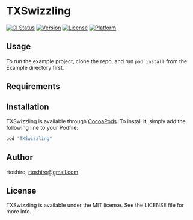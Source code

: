 # TXSwizzling

[![CI Status](http://img.shields.io/travis/rtoshiro/TXSwizzling.svg?style=flat)](https://travis-ci.org/rtoshiro/TXSwizzling)
[![Version](https://img.shields.io/cocoapods/v/TXSwizzling.svg?style=flat)](http://cocoapods.org/pods/TXSwizzling)
[![License](https://img.shields.io/cocoapods/l/TXSwizzling.svg?style=flat)](http://cocoapods.org/pods/TXSwizzling)
[![Platform](https://img.shields.io/cocoapods/p/TXSwizzling.svg?style=flat)](http://cocoapods.org/pods/TXSwizzling)

## Usage

To run the example project, clone the repo, and run `pod install` from the Example directory first.

## Requirements

## Installation

TXSwizzling is available through [CocoaPods](http://cocoapods.org). To install
it, simply add the following line to your Podfile:

```ruby
pod "TXSwizzling"
```

## Author

rtoshiro, rtoshiro@gmail.com

## License

TXSwizzling is available under the MIT license. See the LICENSE file for more info.
